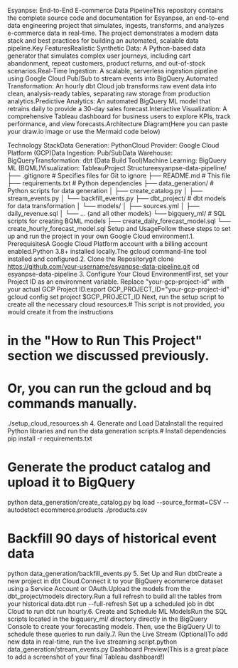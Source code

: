 Esyanpse: End-to-End E-commerce Data PipelineThis repository contains the complete source code and documentation for Esyanpse, an end-to-end data engineering project that simulates, ingests, transforms, and analyzes e-commerce data in real-time. The project demonstrates a modern data stack and best practices for building an automated, scalable data pipeline.Key FeaturesRealistic Synthetic Data: A Python-based data generator that simulates complex user journeys, including cart abandonment, repeat customers, product returns, and out-of-stock scenarios.Real-Time Ingestion: A scalable, serverless ingestion pipeline using Google Cloud Pub/Sub to stream events into BigQuery.Automated Transformation: An hourly dbt Cloud job transforms raw event data into clean, analysis-ready tables, separating raw storage from production analytics.Predictive Analytics: An automated BigQuery ML model that retrains daily to provide a 30-day sales forecast.Interactive Visualization: A comprehensive Tableau dashboard for business users to explore KPIs, track performance, and view forecasts.Architecture Diagram(Here you can paste your draw.io image or use the Mermaid code below)

Technology StackData Generation: PythonCloud Provider: Google Cloud Platform (GCP)Data Ingestion: Pub/SubData Warehouse: BigQueryTransformation: dbt (Data Build Tool)Machine Learning: BigQuery ML (BQML)Visualization: TableauProject Structureesyanpse-data-pipeline/
├── .gitignore                # Specifies files for Git to ignore
├── README.md                 # This file
├── requirements.txt          # Python dependencies
├── data_generation/          # Python scripts for data generation
│   ├── create_catalog.py
│   ├── stream_events.py
│   └── backfill_events.py
├── dbt_project/              # dbt models for data transformation
│   └── models/
│       ├── sources.yml
│       ├── daily_revenue.sql
│       └── ... (and all other models)
└── bigquery_ml/              # SQL scripts for creating BQML models
    ├── create_daily_forecast_model.sql
    └── create_hourly_forecast_model.sql
Setup and UsageFollow these steps to set up and run the project in your own Google Cloud environment.1. PrerequisitesA Google Cloud Platform account with a billing account enabled.Python 3.8+ installed locally.The gcloud command-line tool installed and configured.2. Clone the Repositorygit clone https://github.com/your-username/esyanpse-data-pipeline.git
cd esyanpse-data-pipeline
3. Configure Your Cloud EnvironmentFirst, set your Project ID as an environment variable. Replace "your-gcp-project-id" with your actual GCP Project ID.export GCP_PROJECT_ID="your-gcp-project-id"
gcloud config set project $GCP_PROJECT_ID
Next, run the setup script to create all the necessary cloud resources.# This script is not provided, you would create it from the instructions
# in the "How to Run This Project" section we discussed previously.
# Or, you can run the gcloud and bq commands manually.
./setup_cloud_resources.sh 
4. Generate and Load DataInstall the required Python libraries and run the data generation scripts.# Install dependencies
pip install -r requirements.txt

# Generate the product catalog and upload it to BigQuery
python data_generation/create_catalog.py
bq load --source_format=CSV --autodetect ecommerce.products ./products.csv

# Backfill 90 days of historical event data
python data_generation/backfill_events.py
5. Set Up and Run dbtCreate a new project in dbt Cloud.Connect it to your BigQuery ecommerce dataset using a Service Account or OAuth.Upload the models from the dbt_project/models directory.Run a full refresh to build all the tables from your historical data.dbt run --full-refresh
Set up a scheduled job in dbt Cloud to run dbt run hourly.6. Create and Schedule ML ModelsRun the SQL scripts located in the bigquery_ml/ directory directly in the BigQuery Console to create your forecasting models. Then, use the BigQuery UI to schedule these queries to run daily.7. Run the Live Stream (Optional)To add new data in real-time, run the live streaming script.python data_generation/stream_events.py
Dashboard Preview(This is a great place to add a screenshot of your final Tableau dashboard!)